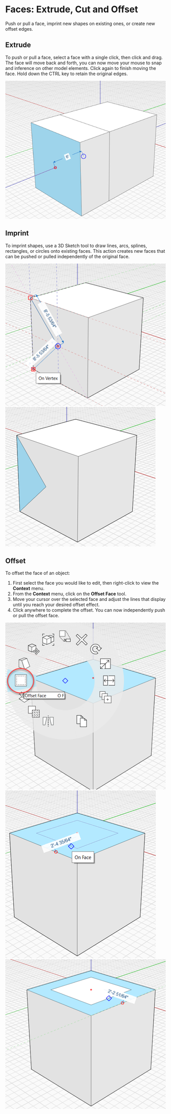 # Faces: Extrude, Cut and Offset

Push or pull a face, imprint new shapes on existing ones, or create new offset edges.

## Extrude

To push or pull a face, select a face with a single click, then click and drag. The face will move back and forth, you can now move your mouse to snap and inference on other model elements. Click again to finish moving the face. Hold down the CTRL key to retain the original edges.

![](<../.gitbook/assets/extrude (1).png>)

## Imprint

To imprint shapes, use a 3D Sketch tool to draw lines, arcs, splines, rectangles, or circles onto existing faces. This action creates new faces that can be pushed or pulled independently of the original face.

![](../.gitbook/assets/imprint1.png)\
![](../.gitbook/assets/imprint2.png)

## Offset

To offset the face of an object:

1. First select the face you would like to edit, then right-click to view the **Context** menu.&#x20;
2. From the **Context** menu, click on the **Offset Face** tool.&#x20;
3. Move your cursor over the selected face and adjust the lines that display until you reach your desired offset effect.
4. Click anywhere to complete the offset. You can now independently push or pull the offset face.

![](../.gitbook/assets/offset1.png)\
![](../.gitbook/assets/offset2.png)\
![](../.gitbook/assets/offset3.png)
